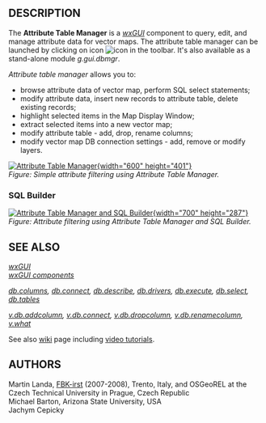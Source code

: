 ## DESCRIPTION

The **Attribute Table Manager** is a *[wxGUI](wxGUI.html)* component to
query, edit, and manage attribute data for vector maps. The attribute
table manager can be launched by clicking on icon
![icon](icons/table.png) in the toolbar. It\'s also available as a
stand-alone module *g.gui.dbmgr*.

*Attribute table manager* allows you to:

-   browse attribute data of vector map, perform SQL select statements;
-   modify attribute data, insert new records to attribute table, delete
    existing records;
-   highlight selected items in the Map Display Window;
-   extract selected items into a new vector map;
-   modify attribute table - add, drop, rename columns;
-   modify vector map DB connection settings - add, remove or modify
    layers.

[![Attribute Table Manager](dbmgr_frame.png){width="600"
height="401"}](dbmgr_frame.png)\
*Figure: Simple attribute filtering using Attribute Table Manager.*

### SQL Builder

[![Attribute Table Manager and SQL
Builder](dbmgr_sql_builder.png){width="700"
height="287"}](dbmgr_sql_builder.png)\
*Figure: Attribute filtering using Attribute Table Manager and SQL
Builder.*

## SEE ALSO

*[wxGUI](wxGUI.html)\
[wxGUI components](wxGUI.components.html)*

*[db.columns](db.columns.html), [db.connect](db.connect.html),
[db.describe](db.describe.html), [db.drivers](db.drivers.html),
[db.execute](db.execute.html), [db.select](db.select.html),
[db.tables](db.tables.html)*

*[v.db.addcolumn](v.db.addcolumn.html),
[v.db.connect](v.db.connect.html),
[v.db.dropcolumn](v.db.dropcolumn.html),
[v.db.renamecolumn](v.db.renamecolumn.html), [v.what](v.what.html)*

See also
[wiki](https://grasswiki.osgeo.org/wiki/WxGUI_Attribute_Table_Manager)
page including [video
tutorials](https://grasswiki.osgeo.org/wiki/WxGUI_Attribute_Table_Manager#Video_tutorials).

## AUTHORS

Martin Landa, [FBK-irst](http://www.fbk.eu) (2007-2008), Trento, Italy,
and OSGeoREL at the Czech Technical University in Prague, Czech
Republic\
Michael Barton, Arizona State University, USA\
Jachym Cepicky
